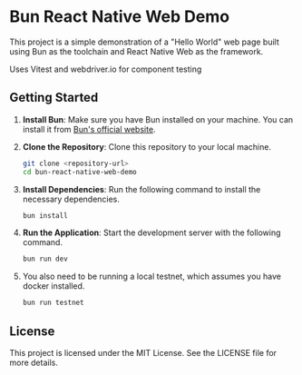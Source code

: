 # Bun React Native Web Demo

This project is a simple demonstration of a "Hello World" web page built using Bun as the toolchain and React Native Web as the framework.

Uses Vitest and webdriver.io for component testing

## Getting Started

1. **Install Bun**: Make sure you have Bun installed on your machine. You can install it from [Bun's official website](https://bun.sh/).

2. **Clone the Repository**: Clone this repository to your local machine.

   ```bash
   git clone <repository-url>
   cd bun-react-native-web-demo
   ```

3. **Install Dependencies**: Run the following command to install the necessary dependencies.

   ```bash
   bun install
   ```

4. **Run the Application**: Start the development server with the following command.

   ```bash
   bun run dev
   ```

5. You also need to be running a local testnet, which assumes you have docker installed.
   ```bash
   bun run testnet
   ```

## License

This project is licensed under the MIT License. See the LICENSE file for more details.
